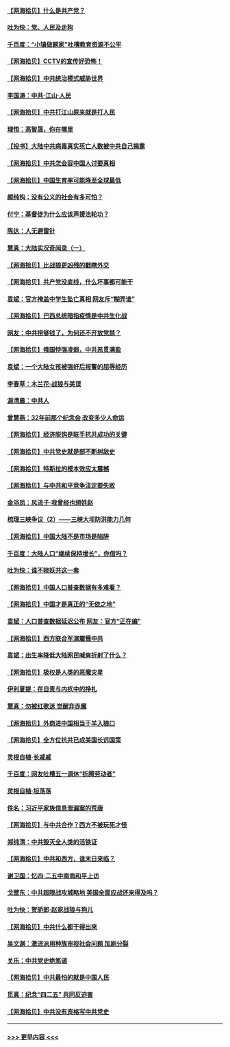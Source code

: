 #### [【网海拾贝】什么是共产党？](../pages/nsc993/n12962781.md?t=05210301) 
#### [吐为快：党、人民及走狗](../pages/nsc993/n12962747.md?t=05210301) 
#### [千百度：“小镇做题家”吐槽教育资源不公平](../pages/nsc993/n12962705.md?t=05210301) 
#### [【网海拾贝】CCTV的宣传好恐怖！](../pages/nsc993/n12959984.md?t=05210301) 
#### [【网海拾贝】中共统治模式威胁世界](../pages/nsc993/n12957622.md?t=05210301) 
#### [李国涛：中共‧江山‧人民](../pages/nsc993/n12957502.md?t=05210301) 
#### [【网海拾贝】中共打江山原来就是打人民](../pages/nsc993/n12954345.md?t=05210301) 
#### [理悟：高智晟，你在哪里](../pages/nsc993/n12953115.md?t=05210301) 
#### [【投书】大陆中共病毒真实死亡人数被中共自己揭露](../pages/nsc993/n12953050.md?t=05210301) 
#### [【网海拾贝】中共怎会容中国人讨要真相](../pages/nsc993/n12952161.md?t=05210301) 
#### [【网海拾贝】中国生育率可能降至全球最低](../pages/nsc993/n12948793.md?t=05210301) 
#### [颜纯钩：没有公义的社会有多可怕？](../pages/nsc993/n12947626.md?t=05210301) 
#### [付宁：基督徒为什么应该声援法轮功？](../pages/nsc993/n12947233.md?t=05210301) 
#### [陈达：人无避雷针](../pages/nsc993/n12947098.md?t=05210301) 
#### [慧真：大陆实况奇闻录（一）](../pages/nsc993/n12945811.md?t=05210301) 
#### [【网海拾贝】比战狼更凶残的戳瞎外交](../pages/nsc993/n12945717.md?t=05210301) 
#### [【网海拾贝】共产党没底线，什么坏事都可能干](../pages/nsc993/n12942090.md?t=05210301) 
#### [袁斌：官方掩盖中学生坠亡真相 网友斥“糊弄谁”](../pages/nsc993/n12942029.md?t=05210301) 
#### [【网海拾贝】巴西总统暗指疫情是中共生化战](../pages/nsc993/n12938999.md?t=05210301) 
#### [网友：中共捞够钱了，为何还不开放党禁？](../pages/nsc993/n12938952.md?t=05210301) 
#### [【网海拾贝】俄国恃强凌弱，中共恶贯满盈](../pages/nsc993/n12936626.md?t=05210301) 
#### [袁斌：一个大陆女孩被强奸后报警的屈辱经历](../pages/nsc993/n12936547.md?t=05210301) 
#### [李春草：木兰花·战狼与美谍](../pages/nsc993/n12935995.md?t=05210301) 
#### [源清晨：中共人](../pages/nsc993/n12935589.md?t=05210301) 
#### [曾慧燕：32年前那个纪念会 改变多少人命运](../pages/nsc993/n12934233.md?t=05210301) 
#### [【网海拾贝】经济脱钩是联手抗共成功的关键](../pages/nsc993/n12934176.md?t=05210301) 
#### [【网海拾贝】中共党史就是部不断树敌史](../pages/nsc993/n12932844.md?t=05210301) 
#### [【网海拾贝】特斯拉的模本效应太震撼](../pages/nsc993/n12925626.md?t=05210301) 
#### [【网海拾贝】与中共和平竞争注定要失败](../pages/nsc993/n12923326.md?t=05210301) 
#### [金浴凤：风流子‧我曾经也想姓赵](../pages/nsc993/n12920911.md?t=05210301) 
#### [梳理三峡争议（2）——三峡大坝防洪能力几何](../pages/nsc993/n12920173.md?t=05210301) 
#### [【网海拾贝】中国大陆不是市场是陷阱](../pages/nsc993/n12920143.md?t=05210301) 
#### [千百度：大陆人口“继续保持增长”，你信吗？](../pages/nsc993/n12918946.md?t=05210301) 
#### [吐为快：谁不晓妖共这一套](../pages/nsc993/n12918941.md?t=05210301) 
#### [【网海拾贝】中国人口普查数据有多难看？](../pages/nsc993/n12917822.md?t=05210301) 
#### [【网海拾贝】中国才是真正的“无依之地”](../pages/nsc993/n12915845.md?t=05210301) 
#### [袁斌：人口普查数据延迟公布 网友：官方“正在编”](../pages/nsc993/n12915748.md?t=05210301) 
#### [【网海拾贝】西方联合军演震慑中共](../pages/nsc993/n12913466.md?t=05210301) 
#### [袁斌：出生率降低大陆网民喊爽折射了什么？](../pages/nsc993/n12913365.md?t=05210301) 
#### [【网海拾贝】极权是人类的恶魔灾星](../pages/nsc993/n12910697.md?t=05210301) 
#### [伊利夏提：在自责与内疚中的挣扎](../pages/nsc993/n12910493.md?t=05210301) 
#### [慧真：勿被红歌迷 觉醒弃赤魔](../pages/nsc993/n12910485.md?t=05210301) 
#### [【网海拾贝】外商进中国相当于羊入狼口](../pages/nsc993/n12908274.md?t=05210301) 
#### [【网海拾贝】全方位抗共已成美国长远国策](../pages/nsc993/n12906878.md?t=05210301) 
#### [灵根自植‧长戚戚](../pages/nsc993/n12905585.md?t=05210301) 
#### [千百度：网友吐槽五一调休“折腾劳动者”](../pages/nsc993/n12905934.md?t=05210301) 
#### [灵根自植‧坦荡荡](../pages/nsc993/n12905562.md?t=05210301) 
#### [佚名：习近平家族信息泄漏案的荒唐](../pages/nsc993/n12904705.md?t=05210301) 
#### [【网海拾贝】与中共合作？西方不被玩死才怪](../pages/nsc993/n12903873.md?t=05210301) 
#### [郑纯清：中共毁灭全人类的活铁证](../pages/nsc993/n12903785.md?t=05210301) 
#### [【网海拾贝】中共和西方，谁末日来临？](../pages/nsc993/n12903482.md?t=05210301) 
#### [谢卫国：忆四‧二五中南海和平上访](../pages/nsc993/n12902192.md?t=05210301) 
#### [戈壁东：中共超限战攻城略地 美国全面应战还来得及吗？](../pages/nsc993/n12902297.md?t=05210301) 
#### [吐为快：贺骄郎‧赵家战狼与狗儿](../pages/nsc993/n12902280.md?t=05210301) 
#### [【网海拾贝】中共什么都干得出来](../pages/nsc993/n12897500.md?t=05210301) 
#### [吴文渊：激进派用种族审视社会问题 加剧分裂](../pages/nsc993/n12893881.md?t=05210301) 
#### [关乐：中共党史绝笔谣](../pages/nsc993/n12897270.md?t=05210301) 
#### [【网海拾贝】中共最怕的就是中国人民](../pages/nsc993/n12894705.md?t=05210301) 
#### [觅真：纪念“四二五” 共同反迫害](../pages/nsc993/n12894553.md?t=05210301) 
#### [【网海拾贝】中共没有资格写中共党史](../pages/nsc993/n12892231.md?t=05210301) 

----
#### [ >>> 更早内容 <<< ](../indexes/nsc993-earlier.md)
